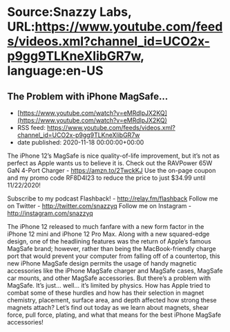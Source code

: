 # Source:Snazzy Labs, URL:https://www.youtube.com/feeds/videos.xml?channel_id=UCO2x-p9gg9TLKneXlibGR7w, language:en-US

## The Problem with iPhone MagSafe...
 - [https://www.youtube.com/watch?v=eMRdlpJX2KQ](https://www.youtube.com/watch?v=eMRdlpJX2KQ)
 - RSS feed: https://www.youtube.com/feeds/videos.xml?channel_id=UCO2x-p9gg9TLKneXlibGR7w
 - date published: 2020-11-18 00:00:00+00:00

The iPhone 12’s MagSafe is nice quality-of-life improvement, but it’s not as perfect as Apple wants us to believe it is.
Check out the RAVPower 65W GaN 4-Port Charger - https://amzn.to/2TwckKJ
Use the on-page coupon and my promo code RF8D4I23 to reduce the price to just $34.99 until 11/22/2020!

Subscribe to my podcast Flashback! - http://relay.fm/flashback
Follow me on Twitter - http://twitter.com/snazzyq
Follow me on Instagram - http://instagram.com/snazzyq

The iPhone 12 released to much fanfare with a new form factor in the iPhone 12 mini and iPhone 12 Pro Max. Along with a new squared-edge design, one of the headlining features was the return of Apple’s famous MagSafe brand; however, rather than being the MacBook-friendly charge port that would prevent your computer from falling off of a countertop, this new iPhone MagSafe design permits the usage of handy magnetic accessories like the iPhone MagSafe charger and MagSafe cases, MagSafe car mounts, and other MagSafe accessories. But there’s a problem with MagSafe. It’s just... well... it’s limited by physics. How has Apple tried to combat some of these hurdles and how has their selection in magnet chemistry, placement, surface area, and depth affected how strong these magnets attach? Let’s find out today as we learn about magnets, shear force, pull force, plating, and what that means for the best iPhone MagSafe accessories!

